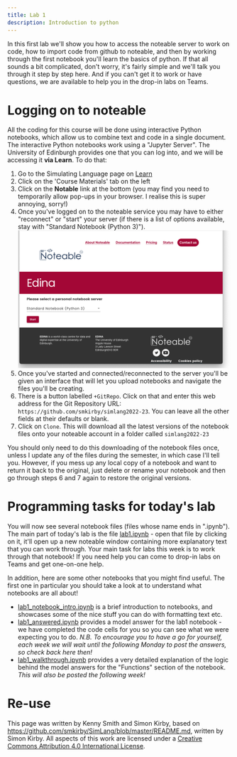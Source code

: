 ```yaml
---
title: Lab 1
description: Introduction to python
---
```


In this first lab we'll show you how to access the noteable server to work on code, how to import code from github to noteable, and then by working through the first notebook you'll learn the basics of python. If that all sounds a bit complicated, don't worry, it's fairly simple and we'll talk you through  it step by step here. And if you can't get it to work or have questions, we are available to help you in the drop-in labs on Teams.

# Logging on to noteable

All the coding for this course will be done using interactive Python notebooks, which allow us to combine text and code in a single document. The interactive Python notebooks work using a "Jupyter Server". The University of Edinburgh provides one that you can log into, and we will be accessing it **via Learn**.
To do that:

1. Go to the Simulating Language page on [Learn](http://www.learn.ed.ac.uk/)
2. Click on the 'Course Materials' tab on the left
3. Click on the **Notable** link at the bottom (you may find you need to temporarily allow pop-ups in your browser. I realise this is super annoying, sorry!)
4. Once you've logged on to the noteable service you may have to either "reconnect" or "start" your server (if there is a list of options available, stay with "Standard Notebook (Python 3)").
    ![noteable screenshot](images/lab1_noteable_screenshot.png)
5. Once you've started and connected/reconnected to the server you'll be given an interface that will let you upload notebooks and navigate the files you'll be creating.
6. There is a button labelled `+GitRepo`. Click on that and enter this web address for the Git Repository URL: `https://github.com/smkirby/simlang2022-23`. You can leave all the other fields at their defaults or blank.
7. Click on `Clone`. This will download all the latest versions of the notebook files onto your noteable account in a folder called `simlang2022-23`

You should only need to do this downloading of the notebook files once, unless I update any of the files during the semester, in which case I'll tell you. However, if you mess up any local copy of a notebook and want to return it back to the original, just delete or rename your notebook and then go through steps 6 and 7 again to restore the original versions.

# Programming tasks for today's lab

You will now see several notebook files (files whose name ends in ".ipynb"). The main part of today's lab is the file [lab1.ipynb](https://github.com/smkirby/simlang2022-23/blob/main/lab1.ipynb) - open that file by clicking on it, it'll open up a new noteable window containing more explanatory text that you can work through. Your main task for labs this week is to work through that notebook! If you need help you can come to drop-in labs on Teams and get one-on-one help.

In addition, here are some other notebooks that you might find useful. The first one in particular you should take a look at to understand what notebooks are all about!

- [lab1_notebook_intro.ipynb](https://github.com/smkirby/simlang2022-23/blob/main/lab1_notebook_intro.ipynb) is a brief introduction to notebooks, and showcases some of the nice stuff you can do with formatting text etc.
- [lab1_answered.ipynb](https://github.com/smkirby/simlang2022-23/blob/main/lab1_answered.ipynb) provides a model answer for the lab1 notebook - we have completed the code cells for you so you can see what we were expecting you to do. *N.B. To encourage you to have a go for yourself, each week we will wait until the following Monday to post the answers, so check back here then!*
- [lab1_walkthrough.ipynb](https://github.com/smkirby/simlang2022-23/blob/main/lab1_walkthrough.ipynb) provides a very detailed explanation of the logic behind the model answers for the "Functions" section of the notebook. *This will also be posted the following week!*

# Re-use

This page was written by Kenny Smith and Simon Kirby, based on https://github.com/smkirby/SimLang/blob/master/README.md, written by Simon Kirby. All aspects of this work are licensed under a [Creative Commons Attribution 4.0 International License](http://creativecommons.org/licenses/by/4.0/).
